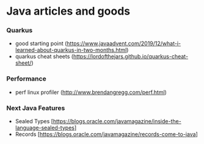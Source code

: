 # Java articles and goods

### Quarkus
- good starting point (https://www.javaadvent.com/2019/12/what-i-learned-about-quarkus-in-two-months.html)
- quarkus cheat sheets (https://lordofthejars.github.io/quarkus-cheat-sheet/)

### Performance
- perf linux profiler (http://www.brendangregg.com/perf.html)

### Next Java Features
- Sealed Types [https://blogs.oracle.com/javamagazine/inside-the-language-sealed-types]
- Records [https://blogs.oracle.com/javamagazine/records-come-to-java]
